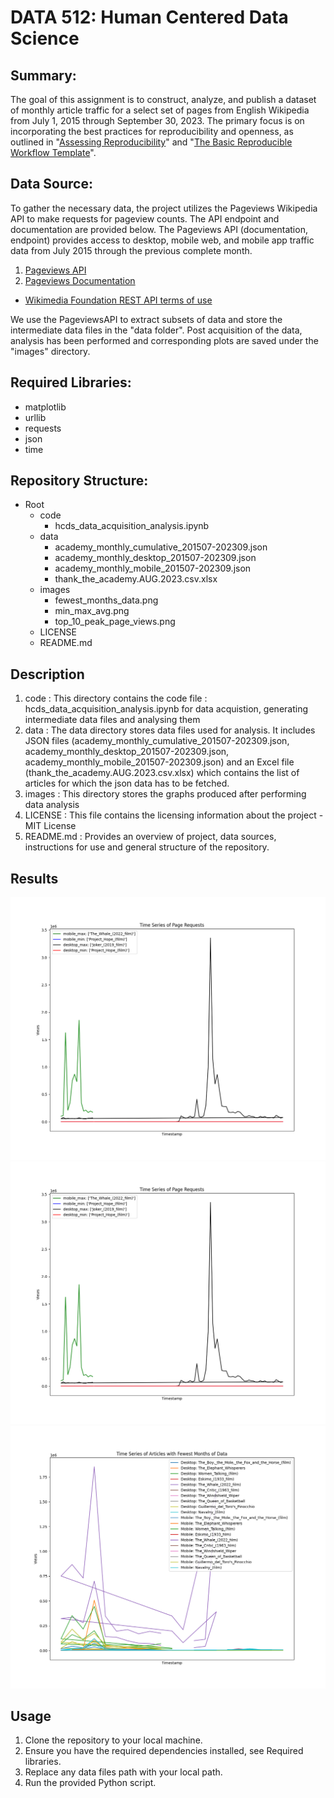 # DATA 512: Human Centered Data Science

## Summary:
The goal of this assignment is to construct, analyze, and publish a dataset of monthly article traffic for a select set of pages from English Wikipedia from July 1, 2015 through September 30, 2023. The primary focus is on incorporating the best practices for reproducibility and openness, as outlined in "[Assessing Reproducibility](http://www.practicereproducibleresearch.org/core-chapters/2-assessment.html)" and "[The Basic Reproducible Workflow Template](http://www.practicereproducibleresearch.org/core-chapters/3-basic.html)". 

## Data Source:
To gather the necessary data, the project utilizes the Pageviews Wikipedia API to make requests for pageview counts. The API endpoint and documentation are provided below. The Pageviews API (documentation, endpoint) provides access to desktop, mobile web, and mobile app traffic data from July 2015 through the previous complete month.
1. [Pageviews API](https://wikimedia.org/api/rest_v1/#/Pageviews_data/get_metrics_pageviews_aggregate_project_access_agent_granularity_start_end)
2. [Pageviews Documentation](https://wikitech.wikimedia.org/wiki/Analytics/AQS/Pageviews)
* [Wikimedia Foundation REST API terms of use](https://www.mediawiki.org/wiki/API:REST_API#Terms_and_conditions)

We use the PageviewsAPI to extract subsets of data and store the intermediate data files in the "data folder". Post acquisition of the data, analysis has been performed and corresponding plots are saved under the "images" directory. 

## Required Libraries:
- matplotlib
- urllib
- requests
- json
- time


## Repository Structure:
- Root
  - code
    - hcds_data_acquisition_analysis.ipynb
  - data
    - academy_monthly_cumulative_201507-202309.json
    - academy_monthly_desktop_201507-202309.json
    - academy_monthly_mobile_201507-202309.json
    - thank_the_academy.AUG.2023.csv.xlsx
  - images
    - fewest_months_data.png
    - min_max_avg.png
    - top_10_peak_page_views.png
  - LICENSE
  - README.md

## Description
1. code : This directory contains the code file : hcds_data_acquisition_analysis.ipynb for data acquistion, generating intermediate data files and analysing them
2. data : The data directory stores data files used for analysis. It includes JSON files (academy_monthly_cumulative_201507-202309.json, academy_monthly_desktop_201507-202309.json, academy_monthly_mobile_201507-202309.json) and an Excel file (thank_the_academy.AUG.2023.csv.xlsx) which contains the list of articles for which the json data has to be fetched.
3. images : This directory stores the graphs produced after performing data analysis
4. LICENSE : This file contains the licensing information about the project - MIT License
5. README.md : Provides an overview of project, data sources, instructions for use and general structure of the repository. 

## Results 
![Minimum and Maximum average](images/min_max_avg.png)
![Top 10 Peak Page Views](images/min_max_avg.png)
![Fewest Months of Data](images/fewest_months_data.png)

## Usage
1. Clone the repository to your local machine.
2. Ensure you have the required dependencies installed, see Required libraries.
3. Replace any data files path with your local path.
4. Run the provided Python script.






